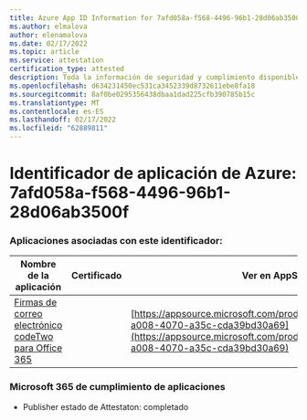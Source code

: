 ```yaml
---
title: Azure App ID Information for 7afd058a-f568-4496-96b1-28d06ab3500f
ms.author: elmalova
author: elenamalova
ms.date: 02/17/2022
ms.topic: article
ms.service: attestation
certification_type: attested
description: Toda la información de seguridad y cumplimiento disponible para 7afd058a-f568-4496-96b1-28d06ab3500f.
ms.openlocfilehash: d634231450ec531ca3452339d8732611ebe8fa18
ms.sourcegitcommit: 8af0be0295356438dbaa1dad225cfb390785b15c
ms.translationtype: MT
ms.contentlocale: es-ES
ms.lasthandoff: 02/17/2022
ms.locfileid: "62889811"
---
```

# <a name="azure-app-id-7afd058a-f568-4496-96b1-28d06ab3500f"></a>Identificador de aplicación de Azure: 7afd058a-f568-4496-96b1-28d06ab3500f


### <a name="apps-associated-with-this-id"></a>Aplicaciones asociadas con este identificador:
| **Nombre de la aplicación** | **Certificado** | **Ver en AppSource** |
|--------------|---------------|-----------------------|
| [Firmas de correo electrónico codeTwo para Office 365](https://docs.microsoft.com/microsoft-365-app-certification/forward/codetwo.3d2daeb9-a008-4070-a35c-cda39bd30a69) |  | [https://appsource.microsoft.com/product/office/codetwo.3d2daeb9-a008-4070-a35c-cda39bd30a69](https://appsource.microsoft.com/product/office/codetwo.3d2daeb9-a008-4070-a35c-cda39bd30a69) |

### <a name="microsoft-365-app-compliance-status"></a>Microsoft 365 de cumplimiento de aplicaciones
- Publisher estado de Attestaton: completado
